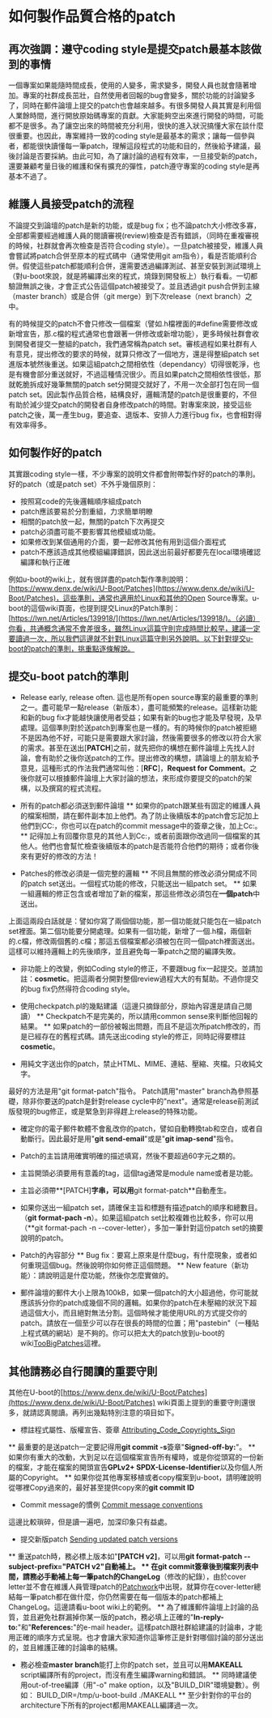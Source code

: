 # 如何製作品質合格的patch

## 再次強調：遵守coding style是提交patch最基本該做到的事情
一個專案如果能隨時間成長，使用的人變多，需求變多，開發人員也就會隨著增加。專案的社群成長茁壯，自然使用者回報的bug會變多，關於功能的討論變多了，同時在郵件論壇上提交的patch也會越來越多。有很多開發人員其實是利用個人業餘時間，進行開放原始碼專案的貢獻。大家能夠空出來進行開發的時間，可能都不是很多。為了讓空出來的時間被充分利用，很快的進入狀況搞懂大家在談什麼很重要。也因此，專案維持一致的coding style是最基本的需求；讓每一個參與者，都能很快讀懂每一筆patch，理解這段程式的功能和目的，然後給予建議，最後討論是否要採納。由此可知，為了讓討論的過程有效率，一旦接受新的patch，還要兼顧考量日後的維護和保有擴充的彈性，patch遵守專案的coding style是再基本不過了。

## 維護人員接受patch的流程
不論提交到論壇的patch是新的功能，或是bug fix；也不論patch大小修改多寡，全部都需要經過維護人員的閱讀審視(review)檢查是否有錯誤，（同時在重複審視的時候，社群就會再次檢查是否符合coding style）。一旦patch被接受，維護人員會嘗試將patch合併至原本的程式碼中（通常使用git am指令），看是否能順利合併。假使這些patch都能順利合併，還需要透過編譯測試、甚至安裝到測試環境上（對u-boot來說，就是將編譯出來的程式，燒錄到開發板上）執行看看。一切都驗證無誤之後，才會正式公告這個patch被接受了。並且透過git push合併到主線（master branch）或是合併（git merge）到下次release（next branch）之中。

有的時候提交的patch不會只修改一個檔案（譬如.h檔裡面的#define需要修改或新增宣告，那.c檔的程式通常也會跟著一併修改或新增功能），更多時候社群會收到開發者提交一整組的patch，我們通常稱為patch set。審核過程如果社群有人有意見，提出修改的要求的時候，就算只修改了一個地方，還是得整組patch set進版本號然後重送。如果這組patch之間相依性（dependancy）切得很乾淨，也是有機會部分重送就好，不過這種情況很少。而且如果patch之間相依性很低，那就乾脆拆成好幾筆無關的patch set分開提交就好了，不用一次全部打包在同一個patch set。因此製作品質合格，結構良好，邏輯清楚的patch是很重要的，不但有助於減少提交patch的開發者自身修改patch的時間。對專案來說，接受這些patch之後，萬一產生bug，要追查、退版本、安排人力進行bug fix，也會相對得有效率得多。

## 如何製作好的patch

其實跟coding style一樣，不少專案的說明文件都會附帶製作好的patch的準則。好的patch（或是patch set）不外乎幾個原則：
* 按照寫code的先後邏輯順序組成patch
* patch應該要易於分割重組，力求簡單明瞭
* 相關的patch放一起，無關的patch下次再提交
* patch必須盡可能不要影響其他模組或功能。
* 如果修改到某個通用的介面，要一起修改其他有用到這個介面程式
* patch不應該造成其他模組編譯錯誤，因此送出前最好都要先在local環境確認編譯和執行正確

例如u-boot的wiki上，就有很詳盡的patch製作準則說明：[https://www.denx.de/wiki/U-Boot/Patches](https://www.denx.de/wiki/U-Boot/Patches)，這些準則，通常也適用於Linux和其他的Open Source專案。u-boot的這個wiki頁面，也提到提交Linux的Patch準則：[https://lwn.net/Articles/139918/](https://lwn.net/Articles/139918/)。（必讀）你看，共通概念通常不會差很多，雖然Linux這篇守則完成時間比較早，建議一定要讀過一次，所以我們這邊就不針對Linux這篇守則另外說明。以下針對提交u-boot的patch的準則，挑重點逐條解說。

## 提交u-boot patch的準則

* Release early, release often. 這也是所有open source專案的最重要的準則之一。盡可能早一點release（新版本），盡可能頻繁的release。這樣新功能和新的bug fix才能越快讓使用者受益；如果有新的bug也才能及早發現，及早處理。這個準則對於送patch到專案也是一樣的。有的時候你的patch被拒絕不是因為他不好，可能只是需要跟大家討論，然後需要很多的修改以符合大家的需求。甚至在送出[**PATCH**]之前，就先把你的構想在郵件論壇上先找人討論，會有助於之後你送patch的工作。提出修改的構想，請論壇上的朋友給予意見，這種形式的作法我們通常叫他：[**RFC**]，**Request for Comment**。之後你就可以根據郵件論壇上大家討論的想法，來形成你要提交的patch的架構，以及撰寫的程式流程。

* 所有的patch都必須送到郵件論壇
** 如果你的patch跟某些有固定的維護人員的檔案相關，請在郵件副本加上他們。為了防止後續版本的patch會忘記加上他們到CC:，你也可以在patch的commit message中的簽章之後，加上Cc:。
** 記得加上有回覆你意見的其他人到Cc:，或者前面跟你改過同一個檔案的其他人。他們也會幫忙檢查後續版本的patch是否能符合他們的期待；或者你後來有更好的修改的方法！

* Patches的修改必須是一個完整的邏輯
** 不同且無關的修改必須分開成不同的patch set送出。一個程式功能的修改，只能送出一組patch set。
** 如果一組邏輯的修正包含或者增加了新的檔案，那這些修改必須包在**一個patch**中送出。

上面這兩段白話就是：譬如你寫了兩個個功能，那一個功能就只能包在一組patch set裡面。第二個功能要分開處理。如果有一個功能，新增了一個.h檔，兩個新的.c檔，修改兩個舊的.c檔；那這五個檔案都必須被包在同一個patch裡面送出。這樣可以維持邏輯上的先後順序，並且避免每一筆patch之間的編譯失敗。

* 非功能上的改變，例如Coding style的修正，不要跟bug fix一起提交。並請加註：**cosmetic**。把這兩者分開對整個review過程大大的有幫助。不過你提交的bug fix仍然得符合coding style。

* 使用checkpatch.pl的幾點建議（這邊只摘錄部分，原始內容還是請自己閱讀）
** Checkpatch不是完美的，所以請用common sense來判斷他回報的結果。
** 如果patch的一部份被報出問題，而且不是這次所patch修改的，而是已經存在的舊程式碼。請先送出coding style的修正，同時記得要標註**cosmetic**。

* 用純文字送出你的patch，禁止HTML、MIME、連結、壓縮、夾檔。只收純文字。

最好的方法是用"git format-patch"指令。
Patch請用"master" branch為參照基礎，除非你要送的patch是針對release cycle中的"next"。通常是release前測試版發現的bug修正，或是緊急到非得趕上release的特殊功能。

* 確定你的電子郵件軟體不會亂改你的patch，譬如自動轉換tab和空白，或者自動斷行。因此最好是用"**git send-email**"或是"**git imap-send**"指令。

* Patch的主旨請用確實明確的描述填寫，然後不要超過60字元之類的。

* 主旨開頭必須要用有意義的tag，這個tag通常是module name或者是功能。

* 主旨必須帶**[PATCH]**字串，可以用**git format-patch**自動產生。

* 如果你送出一組patch set，請確保主旨和標題有描述patch的順序和總數目。（**git format-pach -n**）。如果這組patch set比較複雜也比較多，你可以用（**git format-pach -n --cover-letter），多加一筆針對這份patch set的摘要說明的patch。

* Patch的內容部分
** Bug fix：要寫上原來是什麼bug，有什麼現象，或者如何重現這個bug。然後說明你如何修正這個問題。
** New feature（新功能）：請說明這是什麼功能，然後你怎麼實做的。

* 郵件論壇的郵件大小上限為100kB，如果一個patch的大小超過他，你可能就應該拆分你的patch成幾個不同的邏輯。如果你的patch在未壓縮的狀況下超過這個大小，而且絕對無法分割。這個時候才能使用URL的方式提交你的patch。請放在一個至少可以存在很長的時間的位置；用"pastebin"（一種貼上程式碼的網站）是不夠的。你可以把太大的patch放到u-boot的wiki[TooBigPatches](https://www.denx.de/wiki/U-Boot/TooBigPatches)這裡。

## 其他請務必自行閱讀的重要守則

其他在U-boot的[https://www.denx.de/wiki/U-Boot/Patches](https://www.denx.de/wiki/U-Boot/Patches) wiki頁面上提到的重要守則還很多，就請認真閱讀。再列出幾點特別注意的項目如下。

* 標註程式屬性、版權宣告、簽章 [Attributing_Code_Copyrights_Sign](https://www.denx.de/wiki/view/U-Boot/Patches#Attributing_Code_Copyrights_Sign)

** 最重要的是送patch一定要記得用**git commit -s**簽章"**Signed-off-by:**"。
** 如果你有重大的改動，大到足以在這個檔案宣告所有權時，或是你從頭寫的一份新的檔案，才能在檔案的開頭宣告**GPLv2+ SPDX-License-Identifier**以及你個人所屬的Copyright。
** 如果你從其他專案移植或者copy檔案到u-boot，請明確說明從哪裡Copy過來的，最好甚至提供copy來的**git commit ID**

* Commit message的慣例 [Commit message conventions](https://www.denx.de/wiki/view/U-Boot/Patches#Sending_updated_patch_versions)

這邊比較瑣碎，但是讀一遍吧，加深印象只有益處。

* 提交新版patch [Sending updated patch versions](https://www.denx.de/wiki/view/U-Boot/Patches#Sending_updated_patch_versions)

** 重送patch時，務必標上版本如"**[PATCH v2]**，可以用**git format-patch --subject-prefix="PATCH v2"**自動補上。
** 在git commit簽章後到檔案列表中間，請務必手動補上每一筆patch的**ChangeLog**（修改的紀錄），由於cover letter並不會在維護人員管理patch的[Patchwork](http://patchwork.ozlabs.org/project/uboot/list/)中出現，就算你在cover-letter總結每一筆patch都在做什麼，你仍然需要在每一個版本的patch都補上ChangeLog。這邊請看u-boot wiki上的範例。
** 為了維護郵件論壇上討論的品質，並且避免社群漏掉你某一版的patch，務必填上正確的"**In-reply-to:**"和"**References:**"的e-mail header。這樣patch跟社群給建議的討論串，才能用正確的順序方式呈現。也才會讓大家知道你這筆修正是針對哪個討論的部分送出的，並且維護正確的討論串的結構。

* 務必檢查**master branch**能打上你的patch set，並且可以用**MAKEALL** script編譯所有的project，而沒有產生編譯warning和錯誤。
** 同時建議使用out-of-tree編譯（用"-o" make option，以及"BUILD_DIR"環境變數）。例如：
BUILD_DIR=/tmp/u-boot-build ./MAKEALL
** 至少針對你的平台的architecture下所有的project都用MAKEALL編譯過一次。